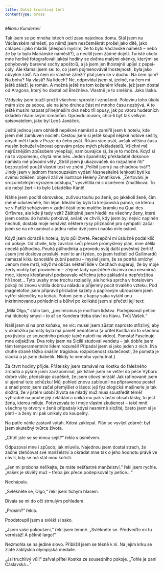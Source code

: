 ```yaml
---
title: Další truchlivý žert
contentType: prose
---
```


<section>

<div class="centered">

_Milanu Kunderovi_

</div>

</section>

<section>

Tak jsem se po mnoha letech octl zase najednou doma. Stál jsem na Václavském náměstí, po němž jsem nesčetněkrát prošel jako dítě, jako chlapec i jako mladík (alespoň myslím, že to bylo Václavské náměstí – nebo že by to bylo Mariánské náměstí?), a necítil jsem žádné dojetí. Turisté okolo mne horlivě fotografovali jakési hodiny se dvěma malými okénky, kterými se pohybovaly barevné sochy apoštolů, a já jsem jen lhostejně upíjel z pepsi-coly. Ale klamal jsem se: to, co jsem pojmenovával lhostejností, byla jako obvykle zášť. Na čem mi vlastně záleží? ptal jsem se v duchu. Na čem lpím? Na bohu? Na vlasti? Na lidech? Ne, odpovídal jsem si, jediné, na čem mi ještě záleží, je román. A možná ještě na tom koženém křesle, jež jsem dostal od Aragona, který ho dostal od Brežněva. Vlastně je to směšné. Jako láska.

Vždycky jsem toužil prožít všechno: sprosté i vznešené. Polovinu toho úkolu mám sice za sebou, ale na jeho druhou část mi mnoho času nezbývá. A to ještě musím napsat přinejmeším dva nebo tři opusy, jak po vzoru hudebních skladeb říkám svým románům. Opravdu musím, chci-li být tak velkým spisovatelem, jako byl Leoš Janáček.

Ještě jednou jsem obhlédl nepěkné náměstí a zamířil jsem k hotelu, kde jsem měl zamluven nocleh. Cestou jsem si ještě koupil nějaké notové sešity, abych měl i tady v Praze do čeho psát. Říkám sice psát, avšak většinu času musím bohužel věnovat opravám práce mých překladatelů. Všichni mě nejrůznějším způsobem vylepšují, namlouvajíce si, že je to možné. Když si na to vzpomenu, chytá mne běs. Jeden španělský překladatel dokonce namísto mé původní věty „Strčil jsem jí ukazováček do rozpálené řiti“ bezostyšně použil vlastní text ve znění „Políbil jsem ji na chladnou tvář“! Jindy jsem v jednom francouzském vydání Nesnesitelné lehkosti bytí ke svému zděšení objevil zářivé ilustrace Heleny Zmatlíkové. „Žertování je srozumitelným výrazem odstupu,“ vysvětlila mi s úsměvem Zmatlíková. To ale nebyl žert – to bylo Letadélko Káně!

Náhle jsem pocítil obrovskou, zuřivou touhu po ženě, po jakékoli ženě, čím méně oduševnělé, tím lépe. Ideální by byla ta krejčovská panna, se kterou se v Paříži scházívám v zadní části toho malého krámku na Quai des Orfèvres, ale kde ji tady vzít? Záštiplně jsem hleděl na všechny ženy, které jsem cestou do hotelu potkával, avšak ve chvíli, kdy jsem byl nejvíc naplněn nechutí, dostala moje nenávist některé rysy příznačné pro sympatii: začal jsem se na ně usmívat a jednu nebo dvě jsem i naoko mile oslovil.

Když jsem dorazil k hotelu, bylo půl čtvrté. Recepční mi úslužně podal klíč od pokoje. Od chvíle, kdy završím svůj přesně promyšlený plán, mne dělila necelá půlhodina. Pouhá půlhodinka a provedu svůj další pověstný žertík! Jsem jimi doslova proslulý: není to ani týden, co jsem řediteli od Gallimardů namazal kliku kanceláře zubní pastou – myslel jsem, že se potrhá smíchy! Jenom mne mrzí, když mi občas někteří lidé v Čechách sugerují, že by moje žerty mohly být proviněním – zřejmě tady opožděně doznívá ona nesmírná moc, kterou křesťanství podsouvalo věřícímu jeho základní a nepřetržitou hříšnost… Tyto úvahy mne trochu rozladily, ale horká sprcha v hotelovém pokoji mi znovu vrátila dobrou náladu a příjemný pocit trvalého vzteku. Pod magnetofon jsem připravil příslušné kazety a papírovým ubrouskem jsem vytřel skleničky na koňak. Potom jsem z kapsy saka vytáhl onu inkriminovanou pohlednici a bůhví po kolikáté jsem si přečetl její text:

„Milá Olgo,“ stálo tam, „pesimismus je morfium lidstva. Podepisovat petice má hluboký smysl – to ať se Kundera třeba staví na hlavu. Tvůj Vašek.“

Nalil jsem si na prst koňaku, ne víc: musel jsem zůstat naprosto střízlivý, aby v okamžiku pomsty byla má paměť nedotčena (a přítel Kostka mi to všechno pro jistotu ze sousedního pokoje tajně natočí na video). Pomsta! Fascinuje mne odjakživa. Dva roky jsem na Sicílii studoval vendetu – jak dobře jsem těm temperamentním lidem rozuměl! Připadal jsem si jako jeden z nich. (Na druhé straně těžko snáším tragickou rozpolcenost skutečnosti, že pomsta je sladká a já jsem diabetik. Nikdy to nemohu vychutnat.)

Za čtvrt hodiny přijde. Přátelsky jsem zamával na Kostku do falešného zrcadla a pyšně jsem zavzpomínal, jak lstivě jsem se vetřel do péče Výboru dobré vůle, předstíraje úspěšně, že jsem citový mrzák! Jak rafinovaně jsem si ujednal tuto schůzku! Můj pohled znovu zabloudil na připravenou postel a snad proto jsem začal přemýšlet o lásce: její fyziologická mašinerie je tak složitá, že v jistém údobí života se mladý muž musí soustředit téměř výhradně na pouhé její zvládání a uniká mu pak vlastní obsah lásky, to jest žena, kterou miluje. Potvrzovala to i moje vlastní zkušenost – také mně všechny ty otvory v ženě připadaly kdysi nesmírně složité, často jsem si je pletl – a ženy mi pak unikaly do koupelny.

Na patře náhle zastavil výtah. Kdosi zaklepal. Plán se vyvíjel zdárně: byl jsem skutečný tvůrce života.

„Chtěl jste se se mnou sejít?“ řekla s úsměvem.

Odpuzoval mne i způsob, jak mluvila. Najednou jsem dostal strach, že začne zlehčovat své manželství a okrádat mne tak o jeho hodnotu právě ve chvíli, kdy se má stát mou kořistí.

„Jen mi proboha neříkejte, že máte nešťastné manželství,“ řekl jsem rychle. „Vašek je skvělý muž – třeba jak přece podepisoval ty petice…“

Nechápala.

„Svlékněte se, Olgo,“ řekl jsem tichým hlasem.

Dívala se mi do očí strnulým pohledem.

„Prosím?“ řekla.

Poodstoupil jsem a svlékl si sako.

„Jsem vaše pokoušení,“ řekl jsem temně. „Svlékněte se. Předveďte mi tu vernisáž! A pěkně largo!“

Nezmohla se na jediné slovo. Přiblížil jsem se těsně k ní. Na jejím krku se zlatě zablýskla olympijská medaile.

„Jsi truchlivý vůl!“ zařval přítel Kostka ze sousedního pokoje. „Tohle je paní Čáslavská…“

</section>
